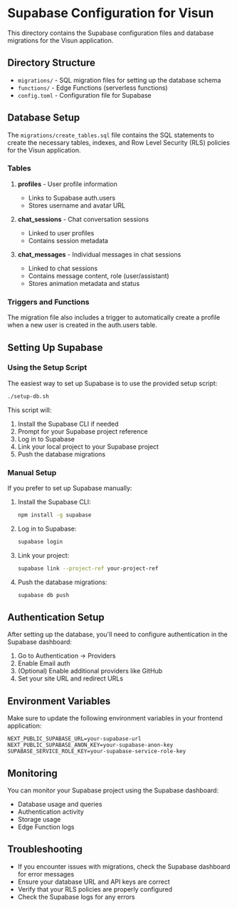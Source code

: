 # Supabase Configuration for Visun

This directory contains the Supabase configuration files and database migrations for the Visun application.

## Directory Structure

- `migrations/` - SQL migration files for setting up the database schema
- `functions/` - Edge Functions (serverless functions)
- `config.toml` - Configuration file for Supabase

## Database Setup

The `migrations/create_tables.sql` file contains the SQL statements to create the necessary tables, indexes, and Row Level Security (RLS) policies for the Visun application.

### Tables

1. **profiles** - User profile information
   - Links to Supabase auth.users
   - Stores username and avatar URL

2. **chat_sessions** - Chat conversation sessions
   - Linked to user profiles
   - Contains session metadata

3. **chat_messages** - Individual messages in chat sessions
   - Linked to chat sessions
   - Contains message content, role (user/assistant)
   - Stores animation metadata and status

### Triggers and Functions

The migration file also includes a trigger to automatically create a profile when a new user is created in the auth.users table.

## Setting Up Supabase

### Using the Setup Script

The easiest way to set up Supabase is to use the provided setup script:

```bash
./setup-db.sh
```

This script will:
1. Install the Supabase CLI if needed
2. Prompt for your Supabase project reference
3. Log in to Supabase
4. Link your local project to your Supabase project
5. Push the database migrations

### Manual Setup

If you prefer to set up Supabase manually:

1. Install the Supabase CLI:
   ```bash
   npm install -g supabase
   ```

2. Log in to Supabase:
   ```bash
   supabase login
   ```

3. Link your project:
   ```bash
   supabase link --project-ref your-project-ref
   ```

4. Push the database migrations:
   ```bash
   supabase db push
   ```

## Authentication Setup

After setting up the database, you'll need to configure authentication in the Supabase dashboard:

1. Go to Authentication → Providers
2. Enable Email auth
3. (Optional) Enable additional providers like GitHub
4. Set your site URL and redirect URLs

## Environment Variables

Make sure to update the following environment variables in your frontend application:

```
NEXT_PUBLIC_SUPABASE_URL=your-supabase-url
NEXT_PUBLIC_SUPABASE_ANON_KEY=your-supabase-anon-key
SUPABASE_SERVICE_ROLE_KEY=your-supabase-service-role-key
```

## Monitoring

You can monitor your Supabase project using the Supabase dashboard:

- Database usage and queries
- Authentication activity
- Storage usage
- Edge Function logs

## Troubleshooting

- If you encounter issues with migrations, check the Supabase dashboard for error messages
- Ensure your database URL and API keys are correct
- Verify that your RLS policies are properly configured
- Check the Supabase logs for any errors

